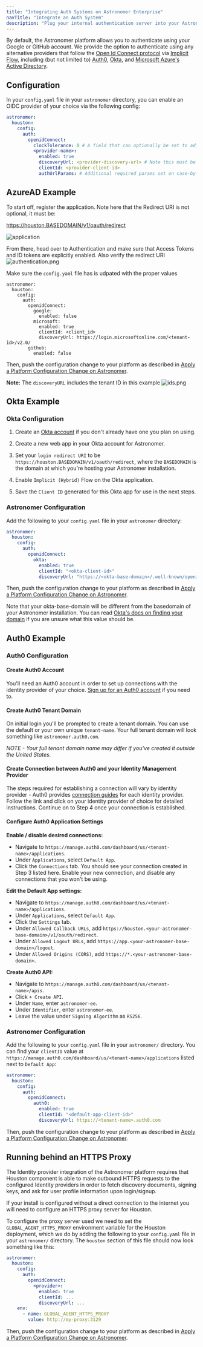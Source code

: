 ```yaml
---
title: "Integrating Auth Systems on Astronomer Enterprise"
navTitle: "Integrate an Auth System"
description: "Plug your internal authentication server into your Astronomer platform instantiation."
---
```


By default, the Astronomer platform allows you to authenticate using your Google or GitHub account. We provide the option to authenticate using any alternative providers that follow the [Open Id Connect protocol](https://openid.net/connect/) via [Implicit Flow](https://auth0.com/docs/flows/concepts/implicit),  including (but not limited to) [Auth0](https://auth0.com/), [Okta](https://www.okta.com), and [Microsoft Azure's Active Directory](https://docs.microsoft.com/en-us/azure/active-directory/develop/v2-protocols-oidc).

## Configuration

In your `config.yaml` file in your `astronomer` directory, you can enable an OIDC provider of your choice via the following config:

```yaml
astronomer:
  houston:
    config:
      auth:
        openidConnect:
          clockTolerance: 0 # A field that can optionally be set to adjust for clock skew on the server.
          <provider-name>:
            enabled: true
            discoveryUrl: <provider-discovery-url> # Note this must be a URL that with an https:// prefix
            clientId: <provider-client-id>
            authUrlParams: # Additional required params set on case-by-case basis
```

## AzureAD Example
To start off, register the application. Note here that the Redirect URI is not optional, it must be:

https://houston.BASEDOMAIN/v1/oauth/redirect

![application](https://assets2.astronomer.io/main/docs/auth/application.png)

From there, head over to Authentication and make sure that Access Tokens and ID tokens are explicitly enabled. Also verify the redirect URI
![authentication.png](https://assets2.astronomer.io/main/docs/auth/authentication.png)

Make sure the `config.yaml` file has is udpated with the proper values
```
astronomer:
  houston:
    config:
      auth:
        openidConnect:
          google:
            enabled: false
          microsoft:
            enabled: true
            clientId: <client_id>
            discoveryUrl: https://login.microsoftonline.com/<tenant-id>/v2.0/
        github:
          enabled: false
```
Then, push the configuration change to your platform as described in [Apply a Platform Configuration Change on Astronomer](https://www.astronomer.io/docs/enterprise/stable/manage-astronomer/apply-platform-config).

**Note:** The `discoveryURL` includes the tenant ID in this example
![ids.png](https://assets2.astronomer.io/main/docs/auth/ids.png)


## Okta Example

### Okta Configuration

1. Create an [Okta account](https://www.okta.com/) if you don't already have one you plan on using.

2. Create a new web app in your Okta account for Astronomer.

3. Set your `login redirect URI` to be `https://houston.BASEDOMAIN/v1/oauth/redirect`, where the `BASEDOMAIN` is the domain at which you're hosting your Astronomer installation.

4. Enable `Implicit (Hybrid)` Flow on the Okta application.

4. Save the `Client ID` generated for this Okta app for use in the next steps.

### Astronomer Configuration

Add the following to your `config.yaml` file in your `astronomer` directory:

```yaml
astronomer:
  houston:
    config:
      auth:
        openidConnect:
          okta:
            enabled: true
            clientId: "<okta-client-id>"
            discoveryUrl: "https://<okta-base-domain>/.well-known/openid-configuration"
```

Then, push the configuration change to your platform as described in [Apply a Platform Configuration Change on Astronomer](https://www.astronomer.io/docs/enterprise/stable/manage-astronomer/apply-platform-config).

Note that your okta-base-domain will be different from the basedomain of your Astronomer installation. You can read [Okta's docs on finding your domain](https://developer.okta.com/docs/api/getting_started/finding_your_domain/) if you are unsure what this value should be.


## Auth0 Example

### Auth0 Configuration

#### Create Auth0 Account

You'll need an Auth0 account in order to set up connections with the identity provider of your choice. [Sign up for an Auth0 account](https://auth0.com/signup) if you need to.

#### Create Auth0 Tenant Domain

On initial login you'll be prompted to create a tenant domain. You can use the default or your own unique `tenant-name`. Your full tenant domain will look something like `astronomer.auth0.com`.

*NOTE - Your full tenant domain name may differ if you've created it outside the United States.*

#### Create Connection between Auth0 and your Identity Management Provider

The steps required for establishing a connection will vary by identity provider - Auth0 provides [connection guides](https://auth0.com/docs/identityproviders) for each identity provider. Follow the link and click on your identity provider of choice for detailed instructions. Continue on to Step 4 once your connection is established.

#### Configure Auth0 Application Settings

**Enable / disable desired connections:**

* Navigate to `https://manage.auth0.com/dashboard/us/<tenant-name>/applications`.
* Under `Applications`, select `Default App`.
* Click the `Connections` tab. You should see your connection created in Step 3 listed here. Enable your new connection, and disable any connections that you won't be using.

**Edit the Default App settings:**

* Navigate to `https://manage.auth0.com/dashboard/us/<tenant-name>/applications`.
* Under `Applications`, select `Default App`.
* Click the `Settings` tab.
* Under `Allowed Callback URLs`, add `https://houston.<your-astronomer-base-domain>/v1/oauth/redirect`.
* Under `Allowed Logout URLs`, add `https://app.<your-astronomer-base-domain>/logout`.
* Under `Allowed Origins (CORS)`, add `https://*.<your-astronomer-base-domain>`.

**Create Auth0 API:**

* Navigate to `https://manage.auth0.com/dashboard/us/<tenant-name>/apis`.
* Click `+ Create API`.
* Under `Name`, enter `astronomer-ee`.
* Under `Identifier`, enter `astronomer-ee`.
* Leave the value under `Signing Algorithm` as `RS256`.

### Astronomer Configuration

Add the following to your `config.yaml` file in your `astronomer/` directory. You can find your `clientID` value at `https://manage.auth0.com/dashboard/us/<tenant-name>/applications` listed next to `Default App`:

```yaml
astronomer:
  houston:
    config:
      auth:
        openidConnect:
          auth0:
            enabled: true
            clientId: "<default-app-client-id>"
            discoveryUrl: https://<tenant-name>.auth0.com
```

Then, push the configuration change to your platform as described in [Apply a Platform Configuration Change on Astronomer](https://www.astronomer.io/docs/enterprise/stable/manage-astronomer/apply-platform-config).

## Running behind an HTTPS Proxy

The Identity provider integration of the Astronomer platform requires that Houston component is able to make outbound HTTPS requests to the configured Identity providers in order to fetch discovery documents, signing keys, and ask for user profile information upon login/signup.

If your install is configured without a direct connection to the internet you will need to configure an HTTPS proxy server for Houston.

To configure the proxy server used we need to set the `GLOBAL_AGENT_HTTPS_PROXY` environment variable for the Houston deployment, which we do by adding the following to your `config.yaml` file in your `astronomer/` directory. The `houston` section of this file should now look something like this:


```yaml
astronomer:
  houston:
    config:
      auth:
        openidConnect:
          <provider>:
            enabled: true
            clientId: ...
            discoveryUrl: ...
    env:
      - name: GLOBAL_AGENT_HTTPS_PROXY
        value: http://my-proxy:3129
```

Then, push the configuration change to your platform as described in [Apply a Platform Configuration Change on Astronomer](https://www.astronomer.io/docs/enterprise/stable/manage-astronomer/apply-platform-config).
